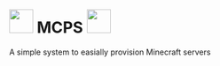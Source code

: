 # <img src="https://github.com/user-attachments/assets/103441a7-3c72-4b1f-a321-fd4b82cc5d71" width=43 height=43> MCPS <img src="https://github.com/user-attachments/assets/103441a7-3c72-4b1f-a321-fd4b82cc5d71" width=43 height=43>

A simple system to easially provision Minecraft servers
